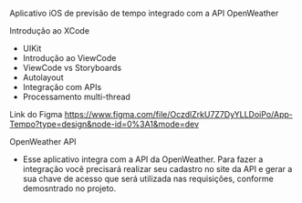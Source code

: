 Aplicativo iOS de previsão de tempo integrado com a API OpenWeather


Introdução ao XCode
- UIKit
- Introdução ao ViewCode
- ViewCode vs Storyboards
- Autolayout
- Integração com APIs
- Processamento multi-thread

Link do Figma
https://www.figma.com/file/OczdlZrkU7Z7DyYLLDoiPo/App-Tempo?type=design&node-id=0%3A1&mode=dev

OpenWeather API
- Esse aplicativo integra com a API da OpenWeather. Para fazer a integração você precisará realizar seu cadastro no site da API e gerar a sua chave de acesso que será utilizada nas requisições, conforme demosntrado no projeto.
